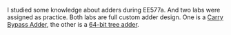 I studied some knowledge about adders during EE577a. And two labs were assigned as practice. Both labs are full custom adder design. One is a [Carry Bypass Adder](), the other is a [64-bit tree adder]().
